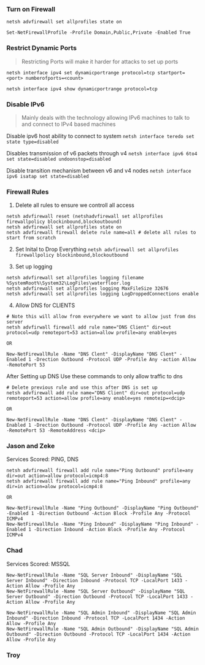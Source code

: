 ### Turn on Firewall
```netsh advfirewall set allprofiles state on```

```Set-NetFirewallProfile -Profile Domain,Public,Private -Enabled True```

### Restrict Dynamic Ports
> Restricting Ports will make it harder for attacks to set up ports

```netsh interface ipv4 set dynamicportrange protocol=tcp startport=<port> numberofports=<count>```

```netsh interface ipv4 show dynamicportrange protocol=tcp```

### Disable IPv6 
> Mainly deals with the technology allowing IPv6 machines to talk to and connect to IPv4 based machines

Disable ipv6 host ability to connect to system
``` netsh interface teredo set state type=disabled ```

Disables transmission of v6 packets through v4
``` netsh interface ipv6 6to4 set state=disabled undoonstop=disabled ```

Disable transition mechanism between v6 and v4 nodes
``` netsh interface ipv6 isatap set state=disabled ```

### Firewall Rules
1. Delete all rules to ensure we controll all access
```
netsh advfirewall reset (netshadvfirewall set allprofiles firewallpolicy blockinbound,blockoutbound)
netsh advfirewall set allprofiles state on
netsh advfirewall firewall delete rule name=all # delete all rules to start from scratch
```
2. Set Inital to Drop Everything
``` netsh advfirewall set allprofiles firewallpolicy blockinbound,blockoutbound ```

3. Set up logging
```
netsh advfirewall set allprofiles logging filename %SystemRoot%\System32\LogFiles\waterfloor.log
netsh advfirewall set allprofiles logging MaxFileSize 32676
netsh advfirewall set allprofiles logging LogDroppedConnections enable
```

4. Allow DNS for CLIENTS
```
# Note this will allow from everywhere we want to allow just from dns server
netsh advfirwall firewall add rule name="DNS Client" dir=out protocol=udp remoteport=53 action=allow profile=any enable=yes

OR

New-NetFirewallRule -Name "DNS Clent" -DisplayName "DNS Clent" -Enabled 1 -Drection Outbound -Protocol UDP -Profile Any -action Allow -RemotePort 53
```
After Setting up DNS Use these commands to only allow traffic to dns
```
# Delete previous rule and use this after DNS is set up
netsh advfirewall add rule name="DNS Client" dir=out protocol=udp remoteport=53 action=allow profile=any enable=yes remoteip=<dcip>

OR

New-NetFirewallRule -Name "DNS Clent" -DisplayName "DNS Clent" -Enabled 1 -Drection Outbound -Protocol UDP -Profile Any -action Allow -RemotePort 53 -RemoteAddress <dcip>
```

### Jason and Zeke
Services Scored: PING, DNS
```
netsh advfirewall firewall add rule name="Ping Outbound" profile=any dir=out action=allow protocol=icmp4:8
netsh advfirewall firewall add rule name="Ping Inbound" profile=any dir=in action=alow protocol=icmp4:8

OR

New-NetFirewallRule -Name "Ping Outbound" -DisplayName "Ping Outbound" -Enabled 1 -Direction Outbound -Action Block -Profile Any -Protocol ICMPv4
New-NetFirewallRule -Name "Ping Inbound" -DisplayName "Ping Inbound" -Enabled 1 -Direction Inbound -Action Block -Profile Any -Protocol ICMPv4
```

### Chad
Services Scored: MSSQL
```
New-NetFirewallRule -Name "SQL Server Inbound" -DisplayName "SQL Server Inbound" -Direction Inbound -Protocol TCP -LocalPort 1433 -Action Allow -Profile Any
New-NetFirewallRule -Name "SQL Server Outbound" -DisplayName "SQL Server Outbound" -Direction Outbound -Protocol TCP -LocalPort 1433 -Action Allow -Profile Any

New-NetFirewallRule -Name "SQL Admin Inbound" -DisplayName "SQL Admin Inbound" -Direction Inbound -Protocol TCP -LocalPort 1434 -Action Allow -Profile Any
New-NetFirewallRule -Name "SQL Admin Outbound" -DisplayName "SQL Admin Outbound" -Direction Outbound -Protocol TCP -LocalPort 1434 -Action Allow -Profile Any
```

### Troy
```
```



